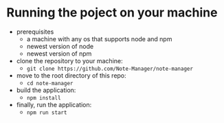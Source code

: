 # Running the poject on your machine

- prerequisites
  - a machine with any os that supports node and npm
  - newest version of node
  - newest version of npm
- clone the repository to your machine:
  - `git clone https://github.com/Note-Manager/note-manager` 
- move to the root directory of this repo:
  - `cd note-manager` 
- build the application:
  - `npm install`
- finally, run the application:
  - `npm run start`
